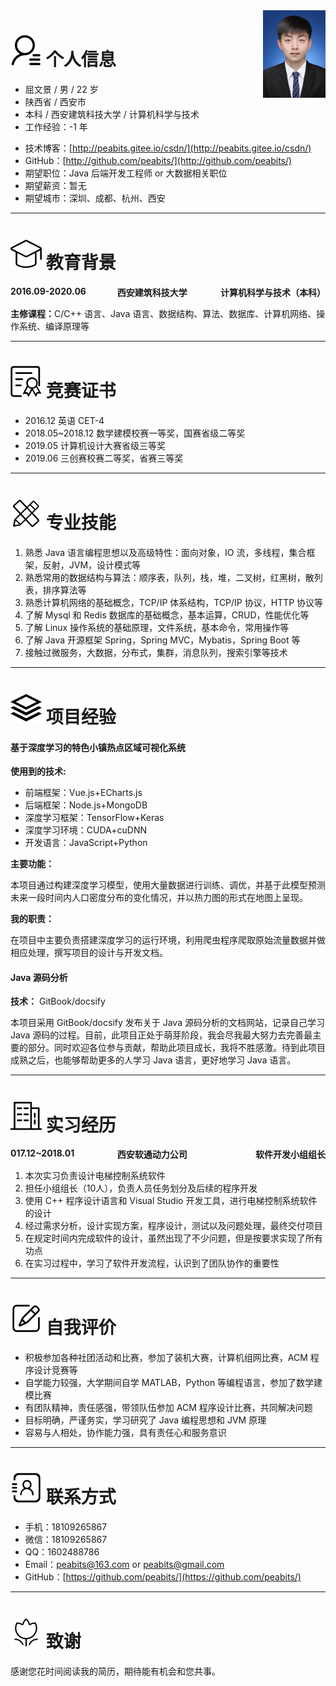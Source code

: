 
<div style='float: right'>
    <img alt='我的' src='./img/我的.jpg' height='140px' width='100px'/>
</div>

# <img src="./img/个人信息.svg" /> 个人信息

- 屈文景 / 男 / 22 岁
- 陕西省 / 西安市
- 本科 / 西安建筑科技大学 / 计算机科学与技术
- 工作经验：-1 年
<!-- - 微博：[@Easy](http://weibo.com/easy) -->
- 技术博客：[http://peabits.gitee.io/csdn/](http://peabits.gitee.io/csdn/) 
  <!-- - CSDN：[http://peabits.gitee.io/csdn/](http://peabits.gitee.io/csdn/) -->
  <!-- - GitHub：[http://peabits.github.io/](http://peabits.github.io/) -->
- GitHub：[http://github.com/peabits/](http://github.com/peabits/)
- 期望职位：Java 后端开发工程师 or 大数据相关职位
- 期望薪资：暂无
- 期望城市：深圳、成都、杭州、西安

---

# <img src="./img/教育背景.svg" /> 教育背景

<div style='float:left; width:30%' align='left'><b>2016.09-2020.06</b></div>
<div style='float:right; width:40%' align='right'><b>计算机科学与技术（本科）</b></div>
<div align='center'><b>西安建筑科技大学</b></div>

<b>主修课程：</b>C/C++ 语言、Java 语言、数据结构、算法、数据库、计算机网络、操作系统、编译原理等

<!-- <div align='center'>
    <table width='100%' border='0px'>
        <tr>
            <td width='30%' align='left'>2016.09-2020.06</td>
            <td width='30%' align='center'>西安建筑科技大学</td>
            <td width='40%' align='right'>计算机科学与技术（本科）</td>
        </tr>
        <tr>
            <td colspan='3'>
                <b>主修课程：</b>
                <br />
                C/C++语言、Java语言、数据结构、算法、数据库、计算机网络、操作系统、编译原理等
            </td>
        </tr>
    </table>
</div> -->

---

# <img src='./img/竞赛证书.svg'> 竞赛证书

- 2016.12 英语 CET-4
- 2018.05~2018.12 数学建模校赛一等奖，国赛省级二等奖
- 2019.05 计算机设计大赛省级三等奖
- 2019.06 三创赛校赛二等奖，省赛三等奖

---

# <img src='./img/专业技能.svg'> 专业技能

1. 熟悉 Java 语言编程思想以及高级特性：面向对象，IO 流，多线程，集合框架，反射，JVM，设计模式等
2. 熟悉常用的数据结构与算法：顺序表，队列，栈，堆，二叉树，红黑树，散列表，排序算法等
3. 熟悉计算机网络的基础概念，TCP/IP 体系结构，TCP/IP 协议，HTTP 协议等
4. 了解 Mysql 和 Redis 数据库的基础概念，基本运算，CRUD，性能优化等
5. 了解 Linux 操作系统的基础原理，文件系统，基本命令，常用操作等
6. 了解 Java 开源框架 Spring，Spring MVC，Mybatis，Spring Boot 等
7. 接触过微服务，大数据，分布式，集群，消息队列，搜索引擎等技术

---

# <img src='./img/项目经验.svg'>  项目经验

<h4>基于深度学习的特色小镇热点区域可视化系统</h4>

**使用到的技术:**

- 前端框架：Vue.js+ECharts.js
- 后端框架：Node.js+MongoDB
- 深度学习框架：TensorFlow+Keras
- 深度学习环境：CUDA+cuDNN
- 开发语言：JavaScript+Python

**主要功能：**

本项目通过构建深度学习模型，使用大量数据进行训练、调优，并基于此模型预测未来一段时间内人口密度分布的变化情况，并以热力图的形式在地图上呈现。

**我的职责：**

在项目中主要负责搭建深度学习的运行环境，利用爬虫程序爬取原始流量数据并做相应处理，撰写项目的设计与开发文档。

<h4>Java 源码分析</h4>

**技术：** GitBook/docsify

本项目采用 GitBook/docsify 发布关于 Java 源码分析的文档网站，记录自己学习 Java 源码的过程。目前，此项目正处于萌芽阶段，我会尽我最大努力去完善最主要的部分。同时欢迎各位参与贡献，帮助此项目成长，我将不胜感激。待到此项目成熟之后，也能够帮助更多的人学习 Java 语言，更好地学习 Java 语言。

---

# <img src='./img/实习经历.svg'> 实习经历

<div style='float:left; width:30%' align='left'><b>017.12~2018.01</b></div>
<div style='float:right; width:40%' align='right'><b>软件开发小组组长</b></div>
<div align='center'><b>西安软通动力公司</b></div>

1. 本次实习负责设计电梯控制系统软件
2. 担任小组组长（10人），负责人员任务划分及后续的程序开发
3. 使用 C++ 程序设计语言和 Visual Studio 开发工具，进行电梯控制系统软件的设计
4. 经过需求分析，设计实现方案，程序设计，测试以及问题处理，最终交付项目
5. 在规定时间内完成软件的设计，虽然出现了不少问题，但是按要求实现了所有功点
6. 在实习过程中，学习了软件开发流程，认识到了团队协作的重要性

<!-- <div align='center'>
    <table width='100%' border='0px'>
    <tr>
        <td width='30%' align='left'>2017.12~2018.01</td>
        <td width='40%' align='center'>西安软通动力公司 </td>
        <td width='30%' align='right'>软件开发小组组长</td>
    </tr>
    <tr>
        <td colspan='3'>
        <ol>
            <li>本次实习负责设计电梯控制系统软件</li>
            <li>担任小组组长（10人），负责人员任务划分及后续的程序开发</li>
            <li>使用C++程序设计语言和Visual Studio开发工具，进行电梯控制系统软件的设计</li>
            <li>经过需求分析，设计实现方案，程序设计，测试以及问题处理，最终交付项目</li>
            <li>在规定时间内完成软件的设计，虽然出现了不少问题，但是按要求实现了所有功点</li>
            <li>在实习过程中，学习了软件开发流程，认识到了团队协作的重要性</li>
        </ol>
        </td>
    </tr>
    </table>
</div> -->

---

# <img src='./img/自我评价.svg'> 自我评价

- 积极参加各种社团活动和比赛，参加了装机大赛，计算机组网比赛，ACM 程序设计竞赛等
- 自学能力较强，大学期间自学 MATLAB，Python 等编程语言，参加了数学建模比赛
- 有团队精神，责任感强，带领队伍参加 ACM 程序设计比赛，共同解决问题
- 目标明确，严谨务实，学习研究了 Java 编程思想和 JVM 原理
- 容易与人相处，协作能力强，具有责任心和服务意识

---

# <img src='./img/联系方式.svg'> 联系方式

- 手机：18109265867
- 微信：18109265867
- QQ：1602488786
- Email：<a href = "mailto:peabits@163.com">peabits@163.com</a> or <a href = "mailto:peabits@gmail.com">peabits@gmail.com</a>
- GitHub：[https://github.com/peabits/](https://github.com/peabits/)

---

# <img src='./img/致谢.svg'>  致谢

感谢您花时间阅读我的简历，期待能有机会和您共事。

<head> 
    <script defer src="https://use.fontawesome.com/releases/v5.0.13/js/all.js"></script>
    <script defer src="https://use.fontawesome.com/releases/v5.0.13/js/v4-shims.js"></script>
</head> 
<link rel="stylesheet" href="https://use.fontawesome.com/releases/v5.0.13/css/all.css">
